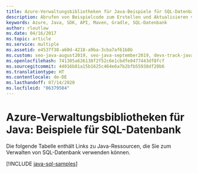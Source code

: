 ```yaml
---
title: Azure-Verwaltungsbibliotheken für Java-Beispiele für SQL-Datenbank
description: Abrufen von Beispielcode zum Erstellen und Aktualisieren von Azure SQL-Datenbanken mit den Azure-Verwaltungsbibliotheken für Java
keywords: Azure, Java, SDK, API, Maven, Gradle, SQL-Datenbank
author: rloutlaw
ms.date: 04/16/2017
ms.topic: article
ms.service: multiple
ms.assetid: e4537f38-a60d-4218-a9ba-3cba7af61b8b
ms.custom: seo-java-august2019, seo-java-september2019, devx-track-java
ms.openlocfilehash: 741305a626138f2f52c6e1cbdfe0477443df8fcf
ms.sourcegitcommit: 44016b81a15b1625c464e6a7b2bfb55938df20b6
ms.translationtype: HT
ms.contentlocale: de-DE
ms.lasthandoff: 07/14/2020
ms.locfileid: "86379504"
---
```

# <a name="azure-management-libraries-for-java---sql-database-samples"></a>Azure-Verwaltungsbibliotheken für Java: Beispiele für SQL-Datenbank

Die folgende Tabelle enthält Links zu Java-Ressourcen, die Sie zum Verwalten von SQL-Datenbank verwenden können.

[!INCLUDE [java-sql-samples](includes/java-sql-samples.md)]
